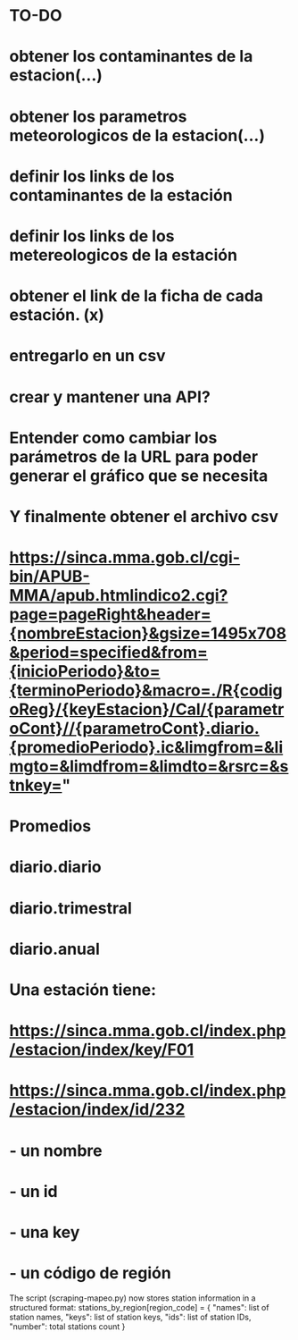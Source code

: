 # TO-DO

# obtener los contaminantes de la estacion(...)

# obtener los parametros meteorologicos de la estacion(...)

# definir los links de los contaminantes de la estación

# definir los links de los metereologicos de la estación

# obtener el link de la ficha de cada estación. (x)

# entregarlo en un csv

# crear y mantener una API?

# Entender como cambiar los parámetros de la URL para poder generar el gráfico que se necesita

# Y finalmente obtener el archivo csv

# https://sinca.mma.gob.cl/cgi-bin/APUB-MMA/apub.htmlindico2.cgi?page=pageRight&header={nombreEstacion}&gsize=1495x708&period=specified&from={inicioPeriodo}&to={terminoPeriodo}&macro=./R{codigoReg}/{keyEstacion}/Cal/{parametroCont}//{parametroCont}.diario.{promedioPeriodo}.ic&limgfrom=&limgto=&limdfrom=&limdto=&rsrc=&stnkey="

# Promedios

# diario.diario

# diario.trimestral

# diario.anual

# Una estación tiene:

# https://sinca.mma.gob.cl/index.php/estacion/index/key/F01

# https://sinca.mma.gob.cl/index.php/estacion/index/id/232

# - un nombre

# - un id

# - una key

# - un código de región

The script (scraping-mapeo.py) now stores station information in a structured format:
stations_by_region[region_code] = {
"names": list of station names,
"keys": list of station keys,
"ids": list of station IDs,
"number": total stations count
}
